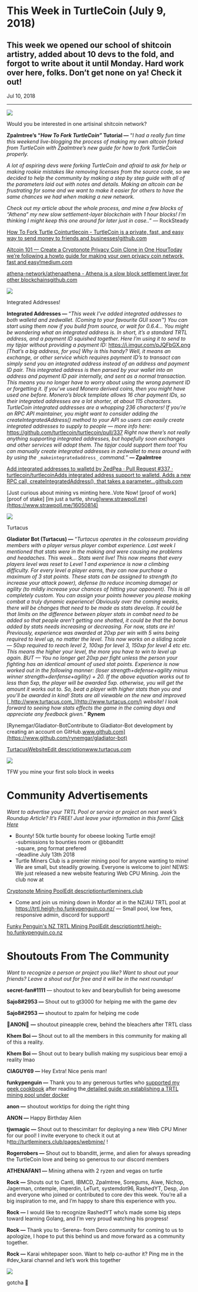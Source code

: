 # This Week in TurtleCoin (July 9, 2018)

## This week we opened our school of shitcoin artistry, added about 10 devs to the fold, and forgot to write about it until Monday. Hard work over here, folks. Don’t get none on ya! Check it out!

Jul 10, 2018

---

![](./images/0jj7FZDKUTOWE5s44.png)

Would you be interested in one artisinal shitcoin network?

**Zpalmtree’s “_How To Fork TurtleCoin”_ Tutorial —** “_I had a really fun time this weekend live-blogging the process of making my own altcoin forked from TurtleCoin with Zpalmtree’s new guide for how to fork TurtleCoin properly._

_A lot of aspiring devs were forking TurtleCoin and afraid to ask for help or making rookie mistakes like removing licenses from the source code, so we decided to help the community by making a step by step guide with all of the parameters laid out with notes and details. Making an altcoin can be frustrating for some and we want to make it easier for others to have the same chances we had when making a new network._

_Check out my article about the whole process, and mine a few blocks of “Athena” my new slow settlement-layer blockchain with 1 hour blocks! I’m thinking I might keep this one around for later just in case.._” — RockSteady

[How To Fork Turtle Cointurtlecoin - TurtleCoin is a private, fast, and easy way to send money to friends and businesses!github.com](https://github.com/turtlecoin/turtlecoin/wiki/Forking-Turtlecoin)

[Altcoin 101 — Create a Cryptonote Privacy Coin Clone in One HourToday we’re following a howto guide for making your own privacy coin network, fast and easy!medium.com](https://medium.com/@turtlecoin/altcoin-101-create-a-cryptonote-privacy-coin-clone-in-one-hour-f14bff7eb2fd)

[athena-network/athenaathena - Athena is a slow block settlement layer for other blockchainsgithub.com](https://github.com/athena-network/athena)

![](./images/01gFrsS3CoRdtyFTf.png)

Integrated Addresses!

**Integrated Addresses —** “_This week I’ve added integrated addresses to both walletd and zedwallet. (Coming to your favourite GUI soon™) You can start using them now if you build from source, or wait for 0.6.4…_ 
_You might be wondering what an integrated address is. In short, it’s a standard TRTL address, and a payment ID squished together. Here I’m using it to send to my tipjar without providing a payment ID:_ <https://i.imgur.com/pJQFbGX.png> _\[That’s a big address, for you\]_ 
_Why is this handy? Well, it means an exchange, or other service which requires payment ID’s to transact can simply send you an integrated address instead of an address and payment ID pair. This integrated address is then parsed by your wallet into an address and payment ID pair internally, and sent as a normal transaction. This means you no longer have to worry about using the wrong payment ID or forgetting it. If you’ve used Monero derived coins, then you might have used one before. Monero’s block template allows 16 char payment IDs, so their integrated addresses are a lot shorter, at about 115 characters. TurtleCoin integrated addresses are a whopping 236 characters! If you’re an RPC API maintainer, you might want to consider adding the createIntegratedAddress() method to your API so users can easily create integrated addresses to supply to people — more info here:_ <https://github.com/turtlecoin/turtlecoin/pull/337> _Right now there’s not really anything supporting integrated addresses, but hopefully soon exchanges and other services will adopt them. The tipjar could support them too! You can manually create integrated addresses in zedwallet to mess around with by using the_ `_makeintegratedaddress_` _command._” **— Zpalmtree**

[Add integrated addresses to walletd by ZedPea · Pull Request #337 · turtlecoin/turtlecoinAdds integrated address support to walletd. Adds a new RPC call, createIntegratedAddress(), that takes a parameter…github.com](https://github.com/turtlecoin/turtlecoin/pull/337)

[Just curious about mining vs minting here..Vote Now! \[proof of work\] \[proof of stake\] \[im just a turtle, shrug\]www.strawpoll.me](https://www.strawpoll.me/16050814)

![](./images/1nocTr9RrJZzmf7jT9aSQGw.png)

Turtacus

**Gladiator Bot (Turtacus) —** “_Turtacus operates in the colosseum providing members with a player versus player combat experience. Last week I mentioned that stats were in the making and were causing me problems and headaches. This week… Stats went live! This now means that every players level was reset to Level 1 and experience is now a climbing difficulty. For every level a player earns, they can now purchase a maximum of 3 stat points. These stats can be assigned to strength (to increase your attack power), defense (to reduce incoming damage) or agility (to mildly increase your chances of hitting your opponent). This is all completely custom. You can assign your points however you please making combat a truly dynamic experience! Obviously over the coming weeks, there will be changes that need to be made as stats develop. It could be that limits on the difference between player stats in combat need to be added so that people aren’t getting one shotted, it could be that the bonus added by stats needs increasing or decreasing. For now, stats are in! Previously, experience was awarded at 20xp per win with 5 wins being required to level up, no matter the level. This now works on a sliding scale — 50xp required to reach level 2, 100xp for level 3, 150xp for level 4 etc etc. This means the higher your level, the more you have to win to level up again. BUT — You no longer get 20xp per fight unless the person your fighting has an identical amount of used stat points. Experience is now worked out in the following manner: (loser strength+defense+agility minus winner strength+denfense+agility) + 20\. If the above equation works out to less than 5xp, the player will be awarded 5xp. otherwise, you will get the amount it works out to. So, beat a player with higher stats than you and you’ll be awarded in kind! Stats are all viewable on the new and improved_ [_http://www.turtacus.com_](http://www.turtacus.com/) _website! I look forward to seeing how stats effects the game in the coming days and appreciate any feedback given._” **Rynem**

[Rynemgar/Gladiator-BotContribute to Gladiator-Bot development by creating an account on GitHub.www.github.com](https://www.github.com/rynemgar/gladiator-bot)

[TurtacusWebsiteEdit descriptionwww.turtacus.com](http://www.turtacus.com/)

![](./images/09SKIXM43hh5TwBU8.jpg)

TFW you mine your first solo block in weeks

# Community Advertisements

_Want to advertise your TRTL Pool or service or project on next week’s Roundup Article? It’s FREE! Just leave your information in this form!_ [_Click Here_](https://goo.gl/forms/8IXLwtrhVqwxFsQj2)

* Bounty! 50k turtle bounty for obeese looking Turtle emoji!  
\-submissions to bounties room or @bbanditt  
\-square, png format prefered  
\-deadline July 13th 2018
* Turtle Miners Club is a premier mining pool for anyone wanting to mine! We are small, but steadily growing. Everyone is welcome to join! NEWS: We just released a new website featuring Web CPU Mining. Join the club now at

[Cryptonote Mining PoolEdit descriptionturtleminers.club](http://turtleminers.club/)

* Come and join us mining down in Mordor at in the NZ/AU TRTL pool at <https://trtl.heigh-ho.funkypenguin.co.nz/> — Small pool, low fees, responsive admin, discord for support!

[Funky Penguin's NZ TRTL Mining PoolEdit descriptiontrtl.heigh-ho.funkypenguin.co.nz](https://trtl.heigh-ho.funkypenguin.co.nz/)

# Shoutouts From The Community

_Want to recognize a person or project you like? Want to shout out your friends? Leave a shout out for free and it will be in the next roundup!_

**secret-fan#1111** — shoutout to kev and bearybullish for being awesome

**Sajo8#2953 —** Shout out to gt3000 for helping me with the game dev

**Sajo8#2953 —** shoutout to zpalm for helping me code

🍍**ANON**🍍 **—** shoutout pineapple crew, behind the bleachers after TRTL class

**Khem Boi —** Shout out to all the members in this community for making all of this a reality.

**Khem Boi —** Shout out to beary bullish making my suspicious bear emoji a reality lmao

**CIAGUY69 —** Hey Extra! Nice penis man!

**funkypenguin —** Thank you to any generous turtles who [supported my geek cookbook](https://www.patreon.com/funkypenguin) after reading the[ detailed guide on establishing a TRTL mining pool under docker](https://geek-cookbook.funkypenguin.co.nz/recipies/turtle-pool/)

**anon —** shoutout worktips for doing the right thing

**ANON —** Happy Birthday Alien

**tjwmagic —** Shout out to thescimitarr for deploying a new Web CPU Miner for our pool! I invite everyone to check it out at h[ttp://turtleminers.club/pages/webmine/](http://turtleminers.club/pages/webmine/) !

**Rogerrobers —** Shout out to bbanditt, jerme, and alien for always spreading the TurtleCoin love and being so generous to our discord members

**ATHENAFAN1 —** Mining athena with 2 ryzen and vegas on turtle

**Rock —** Shouts out to Canti, IBMCD, Zpalmtree, Soregums, Aiwe, Nichop, Jagerman, cntemple, imperdin, LeTurt, systemdot96, RashedYT, Desp, Jon and everyone who joined or contributed to core dev this week. You’re all a big inspiration to me, and I’m happy to share this experience with you.

**Rock —** I would like to recognize RashedYT who’s made some big steps toward learning Golang, and I’m very proud watching his progress!

**Rock —** Thank you to -Serena- from Dero community for coming to us to apologize, I hope to put this behind us and move forward as a community together.

**Rock —** Karai whitepaper soon. Want to help co-author it? Ping me in the #dev\_karai channel and let’s work this together

![](./images/1xeCO4lFobhNODO_7Cqaw0g.png)

gotcha 🍍